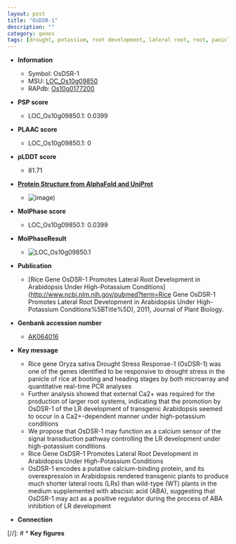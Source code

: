 ```yaml
---
layout: post
title: "OsDSR-1"
description: ""
category: genes
tags: [drought, potassium, root development, lateral root, root, panicle,  ABA ]
---
```


* **Information**  
    + Symbol: OsDSR-1  
    + MSU: [LOC_Os10g09850](http://rice.plantbiology.msu.edu/cgi-bin/ORF_infopage.cgi?orf=LOC_Os10g09850)  
    + RAPdb: [Os10g0177200](http://rapdb.dna.affrc.go.jp/viewer/gbrowse_details/irgsp1?name=Os10g0177200)  

* **PSP score**  
    + LOC_Os10g09850.1: 0.0399 

* **PLAAC score**  
    + LOC_Os10g09850.1: 0 

* **pLDDT score**
    + 81.71

* **[Protein Structure from AlphaFold and UniProt](https://www.uniprot.org/uniprotkb/Q33AI7/entry#structure)**
    + ![image](https://ricepsp.github.io/images/Q3/AF-Q33AI7-F1.png))

* **MolPhase score**
    + LOC_Os10g09850.1: 0.0399

* **MolPhaseResult**
    + ![LOC_Os10g09850.1](https://ricepsp.github.io/pictures/LOC_Os10g/LOC_Os10g09850.1.png)

* **Publication**  
    + [Rice Gene OsDSR-1 Promotes Lateral Root Development in Arabidopsis Under High-Potassium Conditions](http://www.ncbi.nlm.nih.gov/pubmed?term=Rice Gene OsDSR-1 Promotes Lateral Root Development in Arabidopsis Under High-Potassium Conditions%5BTitle%5D), 2011, Journal of Plant Biology.

* **Genbank accession number**  
    + [AK064016](http://www.ncbi.nlm.nih.gov/nuccore/AK064016)

* **Key message**  
    + Rice gene Oryza sativa Drought Stress Response-1 (OsDSR-1) was one of the genes identified to be responsive to drought stress in the panicle of rice at booting and heading stages by both microarray and quantitative real-time PCR analyses
    + Further analysis showed that external Ca2+ was required for the production of larger root systems, indicating that the promotion by OsDSR-1 of the LR development of transgenic Arabidopsis seemed to occur in a Ca2+-dependent manner under high-potassium conditions
    + We propose that OsDSR-1 may function as a calcium sensor of the signal transduction pathway controlling the LR development under high-potassium conditions
    + Rice Gene OsDSR-1 Promotes Lateral Root Development in Arabidopsis Under High-Potassium Conditions
    + OsDSR-1 encodes a putative calcium-binding protein, and its overexpression in Arabidopsis rendered transgenic plants to produce much shorter lateral roots (LRs) than wild-type (WT) plants in the medium supplemented with abscisic acid (ABA), suggesting that OsDSR-1 may act as a positive regulator during the process of ABA inhibition of LR development

* **Connection**  

[//]: # * **Key figures**  


